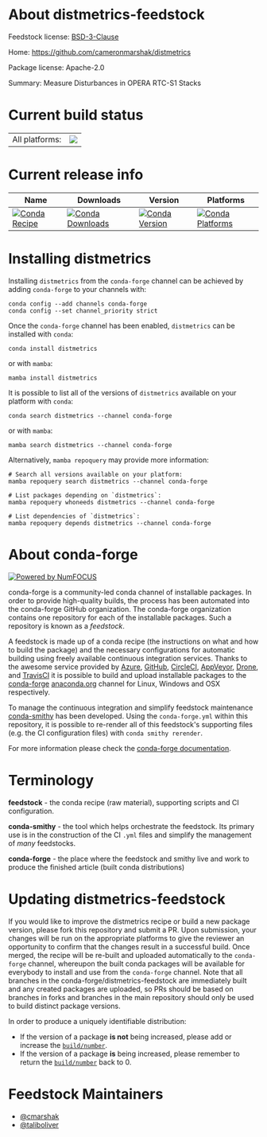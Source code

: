 About distmetrics-feedstock
===========================

Feedstock license: [BSD-3-Clause](https://github.com/conda-forge/distmetrics-feedstock/blob/main/LICENSE.txt)

Home: https://github.com/cameronmarshak/distmetrics

Package license: Apache-2.0

Summary: Measure Disturbances in OPERA RTC-S1 Stacks

Current build status
====================


<table><tr><td>All platforms:</td>
    <td>
      <a href="https://dev.azure.com/conda-forge/feedstock-builds/_build/latest?definitionId=24627&branchName=main">
        <img src="https://dev.azure.com/conda-forge/feedstock-builds/_apis/build/status/distmetrics-feedstock?branchName=main">
      </a>
    </td>
  </tr>
</table>

Current release info
====================

| Name | Downloads | Version | Platforms |
| --- | --- | --- | --- |
| [![Conda Recipe](https://img.shields.io/badge/recipe-distmetrics-green.svg)](https://anaconda.org/conda-forge/distmetrics) | [![Conda Downloads](https://img.shields.io/conda/dn/conda-forge/distmetrics.svg)](https://anaconda.org/conda-forge/distmetrics) | [![Conda Version](https://img.shields.io/conda/vn/conda-forge/distmetrics.svg)](https://anaconda.org/conda-forge/distmetrics) | [![Conda Platforms](https://img.shields.io/conda/pn/conda-forge/distmetrics.svg)](https://anaconda.org/conda-forge/distmetrics) |

Installing distmetrics
======================

Installing `distmetrics` from the `conda-forge` channel can be achieved by adding `conda-forge` to your channels with:

```
conda config --add channels conda-forge
conda config --set channel_priority strict
```

Once the `conda-forge` channel has been enabled, `distmetrics` can be installed with `conda`:

```
conda install distmetrics
```

or with `mamba`:

```
mamba install distmetrics
```

It is possible to list all of the versions of `distmetrics` available on your platform with `conda`:

```
conda search distmetrics --channel conda-forge
```

or with `mamba`:

```
mamba search distmetrics --channel conda-forge
```

Alternatively, `mamba repoquery` may provide more information:

```
# Search all versions available on your platform:
mamba repoquery search distmetrics --channel conda-forge

# List packages depending on `distmetrics`:
mamba repoquery whoneeds distmetrics --channel conda-forge

# List dependencies of `distmetrics`:
mamba repoquery depends distmetrics --channel conda-forge
```


About conda-forge
=================

[![Powered by
NumFOCUS](https://img.shields.io/badge/powered%20by-NumFOCUS-orange.svg?style=flat&colorA=E1523D&colorB=007D8A)](https://numfocus.org)

conda-forge is a community-led conda channel of installable packages.
In order to provide high-quality builds, the process has been automated into the
conda-forge GitHub organization. The conda-forge organization contains one repository
for each of the installable packages. Such a repository is known as a *feedstock*.

A feedstock is made up of a conda recipe (the instructions on what and how to build
the package) and the necessary configurations for automatic building using freely
available continuous integration services. Thanks to the awesome service provided by
[Azure](https://azure.microsoft.com/en-us/services/devops/), [GitHub](https://github.com/),
[CircleCI](https://circleci.com/), [AppVeyor](https://www.appveyor.com/),
[Drone](https://cloud.drone.io/welcome), and [TravisCI](https://travis-ci.com/)
it is possible to build and upload installable packages to the
[conda-forge](https://anaconda.org/conda-forge) [anaconda.org](https://anaconda.org/)
channel for Linux, Windows and OSX respectively.

To manage the continuous integration and simplify feedstock maintenance
[conda-smithy](https://github.com/conda-forge/conda-smithy) has been developed.
Using the ``conda-forge.yml`` within this repository, it is possible to re-render all of
this feedstock's supporting files (e.g. the CI configuration files) with ``conda smithy rerender``.

For more information please check the [conda-forge documentation](https://conda-forge.org/docs/).

Terminology
===========

**feedstock** - the conda recipe (raw material), supporting scripts and CI configuration.

**conda-smithy** - the tool which helps orchestrate the feedstock.
                   Its primary use is in the construction of the CI ``.yml`` files
                   and simplify the management of *many* feedstocks.

**conda-forge** - the place where the feedstock and smithy live and work to
                  produce the finished article (built conda distributions)


Updating distmetrics-feedstock
==============================

If you would like to improve the distmetrics recipe or build a new
package version, please fork this repository and submit a PR. Upon submission,
your changes will be run on the appropriate platforms to give the reviewer an
opportunity to confirm that the changes result in a successful build. Once
merged, the recipe will be re-built and uploaded automatically to the
`conda-forge` channel, whereupon the built conda packages will be available for
everybody to install and use from the `conda-forge` channel.
Note that all branches in the conda-forge/distmetrics-feedstock are
immediately built and any created packages are uploaded, so PRs should be based
on branches in forks and branches in the main repository should only be used to
build distinct package versions.

In order to produce a uniquely identifiable distribution:
 * If the version of a package **is not** being increased, please add or increase
   the [``build/number``](https://docs.conda.io/projects/conda-build/en/latest/resources/define-metadata.html#build-number-and-string).
 * If the version of a package **is** being increased, please remember to return
   the [``build/number``](https://docs.conda.io/projects/conda-build/en/latest/resources/define-metadata.html#build-number-and-string)
   back to 0.

Feedstock Maintainers
=====================

* [@cmarshak](https://github.com/cmarshak/)
* [@taliboliver](https://github.com/taliboliver/)

